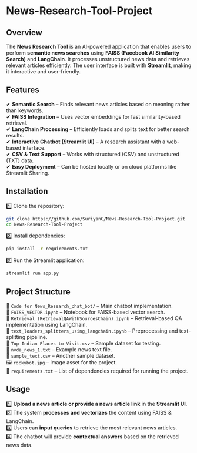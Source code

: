 # **News-Research-Tool-Project**  

## **Overview**  
The **News Research Tool** is an AI-powered application that enables users to perform **semantic news searches** using **FAISS (Facebook AI Similarity Search)** and **LangChain**. It processes unstructured news data and retrieves relevant articles efficiently. The user interface is built with **Streamlit**, making it interactive and user-friendly.  

## **Features**  
✔ **Semantic Search** – Finds relevant news articles based on meaning rather than keywords.  
✔ **FAISS Integration** – Uses vector embeddings for fast similarity-based retrieval.  
✔ **LangChain Processing** – Efficiently loads and splits text for better search results.  
✔ **Interactive Chatbot (Streamlit UI)** – A research assistant with a web-based interface.  
✔ **CSV & Text Support** – Works with structured (CSV) and unstructured (TXT) data.  
✔ **Easy Deployment** – Can be hosted locally or on cloud platforms like Streamlit Sharing.    
  

## **Installation**  
1️⃣ Clone the repository:  
   ```bash
   git clone https://github.com/SuriyanC/News-Research-Tool-Project.git
   cd News-Research-Tool-Project
   ```  
2️⃣ Install dependencies:  
   ```bash
   pip install -r requirements.txt
   ```  
3️⃣ Run the Streamlit application:  
   ```bash
   streamlit run app.py
   ```  

## **Project Structure**  

📂 `Code for News_Research_chat_bot/` – Main chatbot implementation.  
📜 `FAISS_VECTOR.ipynb` – Notebook for FAISS-based vector search.  
📜 `Retrieval (RetrievalQAWithSourcesChain).ipynb` – Retrieval-based QA implementation using LangChain.  
📜 `text_loaders_splitters_using_langchain.ipynb` – Preprocessing and text-splitting pipeline.  
📜 `Top Indian Places to Visit.csv` – Sample dataset for testing.  
📜 `nvda_news_1.txt` – Example news text file.  
📜 `sample_text.csv` – Another sample dataset.  
🖼 `rockybot.jpg` – Image asset for the project.  
📜 `requirements.txt` – List of dependencies required for running the project.  


## **Usage**  
1️⃣ **Upload a news article or provide a news article link** in the **Streamlit UI**.  
2️⃣ The system **processes and vectorizes** the content using FAISS & LangChain.  
3️⃣ Users can **input queries** to retrieve the most relevant news articles.  
4️⃣ The chatbot will provide **contextual answers** based on the retrieved news data. 
